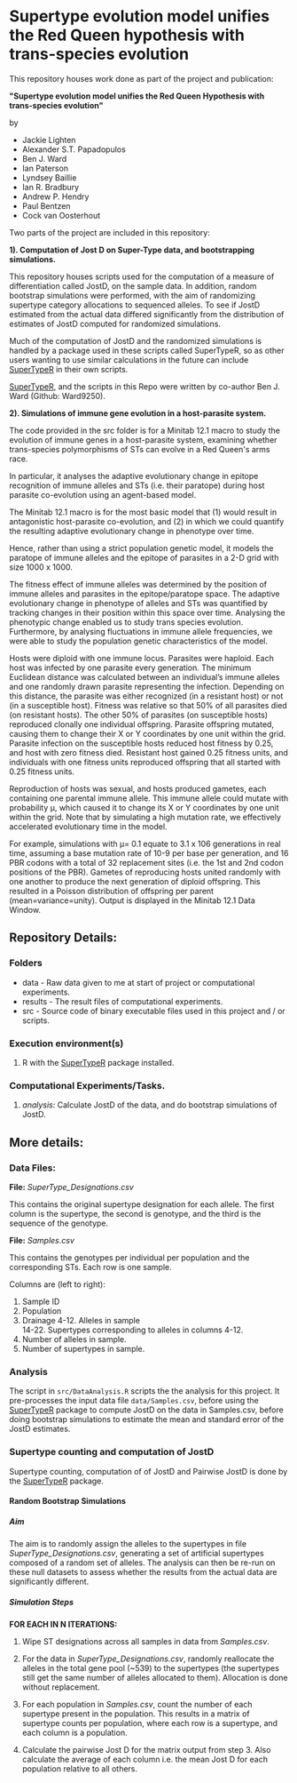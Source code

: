 # Supertype evolution model unifies the Red Queen hypothesis with trans-species evolution

This repository houses work done as part of the project and publication:

**"Supertype evolution model unifies the Red Queen Hypothesis with trans-species
evolution"**

by

- Jackie Lighten
- Alexander S.T. Papadopulos
- Ben J. Ward
- Ian Paterson
- Lyndsey Baillie
- Ian R. Bradbury
- Andrew P. Hendry
- Paul Bentzen
- Cock van Oosterhout

Two parts of the project are included in this repository:

**1). Computation of Jost D on Super-Type data, and bootstrapping simulations.**

This repository houses scripts used for the computation of a measure of
differentiation called JostD, on the sample data.
In addition, random bootstrap simulations were performed, with the aim of
randomizing supertype category allocations to sequenced alleles. To see if JostD
estimated from the actual data differed significantly from the distribution of
estimates of JostD computed for randomized simulations.

Much of the computation of JostD and the randomized simulations is handled by a
package used in these scripts called SuperTypeR, so as other users wanting to
use similar calculations in the future can include
[SuperTypeR](https://github.com/Ward9250/SuperTypeR) in their own scripts.

[SuperTypeR](https://github.com/Ward9250/SuperTypeR),
and the scripts in this Repo were written by co-author
Ben J. Ward (Github: Ward9250).

**2). Simulations of immune gene evolution in a host-parasite system.**

The code provided in the src folder is for a Minitab 12.1 macro to study
the evolution of immune genes in a host-parasite system, examining whether
trans-species polymorphisms of STs can evolve in a Red Queen's arms race.

In particular, it analyses the adaptive evolutionary change in epitope
recognition of immune alleles and STs (i.e. their paratope) during host
parasite co-evolution using an agent-based model.

The Minitab 12.1 macro is for the most basic model that (1) would result in
antagonistic host-parasite co-evolution, and (2) in which we could quantify the
resulting adaptive evolutionary change in phenotype over time.

Hence, rather than using a strict population genetic model, it models the
paratope of immune alleles and the epitope of parasites in a 2-D grid with
size 1000 x 1000.

The fitness effect of immune alleles was determined by the position of immune
alleles and parasites in the epitope/paratope space.
The adaptive evolutionary change in phenotype of alleles and STs was quantified
by tracking changes in their position within this space over time.
Analysing the phenotypic change enabled us to study trans species evolution.
Furthermore, by analysing fluctuations in immune allele frequencies, we were
able to study the population genetic characteristics of the model.  

Hosts were diploid with one immune locus. Parasites were haploid. Each host was
infected by one parasite every generation. The minimum Euclidean distance was
calculated between an individual’s immune alleles and one randomly drawn
parasite representing the infection. Depending on this distance, the parasite
was either recognized (in a resistant host) or not (in a susceptible host).
Fitness was relative so that 50% of all parasites died (on resistant hosts).
The other 50% of parasites (on susceptible hosts) reproduced clonally one
individual offspring. Parasite offspring mutated, causing them to change their
X or Y coordinates by one unit within the grid.
Parasite infection on the susceptible hosts reduced host fitness by 0.25, and
host with zero fitness died. Resistant host gained 0.25 fitness units, and
individuals with one fitness units reproduced offspring that all started with
0.25 fitness units.

Reproduction of hosts was sexual, and hosts produced gametes, each containing
one parental immune allele. This immune allele could mutate with probability µ,
which caused it to change its X or Y coordinates by one unit within the grid.
Note that by simulating a high mutation rate, we effectively accelerated
evolutionary time in the model.

For example, simulations with µ= 0.1 equate to 3.1 x 106 generations in real
time, assuming a base mutation rate of 10-9 per base per generation, and 16
PBR codons with a total of 32 replacement sites (i.e. the 1st and 2nd codon
positions of the PBR).  Gametes of reproducing hosts united randomly with one
another to produce the next generation of diploid offspring. This resulted in a
Poisson distribution of offspring per parent (mean=variance=unity).
Output is displayed in the Minitab 12.1 Data Window.

## Repository Details:

### Folders
* data - Raw data given to me at start of project or computational experiments.
* results - The result files of computational experiments.
* src - Source code of binary executable files used in this project and / or scripts.

### Execution environment(s)
1. R with the [SuperTypeR](https://github.com/Ward9250/SuperTypeR) package installed.

### Computational Experiments/Tasks.

1. _analysis_: Calculate JostD of the data, and do bootstrap simulations of JostD.


## More details:

### Data Files:

**File:** *SuperType_Designations.csv*

This contains the original supertype designation for each allele.
The first column is the supertype, the second is genotype, and the third is the
sequence of the genotype.


**File:** *Samples.csv*

This contains the genotypes per individual per population and the corresponding
STs. Each row is one sample.

Columns are (left to right):

1. Sample ID
2. Population
3. Drainage
4-12. Alleles in sample  
14-22. Supertypes corresponding to alleles in columns 4-12.
24. Number of alleles in sample.
25. Number of supertypes in sample.


### Analysis

The script in `src/DataAnalysis.R` scripts the the analysis for this project.
It pre-processes the input data file `data/Samples.csv`, before using the
[SuperTypeR](https://github.com/Ward9250/SuperTypeR) package to compute JostD
on the data in Samples.csv, before doing bootstrap simulations to estimate the
mean and standard error of the JostD estimates.

### Supertype counting and computation of JostD

Supertype counting, computation of of JostD and Pairwise JostD is done by the
[SuperTypeR](https://github.com/Ward9250/SuperTypeR) package.

#### Random Bootstrap Simulations

##### Aim
The aim is to randomly assign the alleles to the supertypes in file
*SuperType_Designations.csv*, generating a set of artificial supertypes composed
of a random set of alleles. The analysis can then be re-run on these null
datasets to assess whether the results from the actual data are significantly
different.

##### Simulation Steps

**FOR EACH IN N ITERATIONS:**

1. Wipe ST designations across all samples in data from *Samples.csv*.

2. For the data in *SuperType_Designations.csv*, randomly reallocate the alleles
in the total gene pool (~539) to the supertypes (the supertypes still get the
same number of alleles allocated to them). Allocation is done without
replacement.

3. For each population in *Samples.csv*, count the number of each supertype
present in the population. This results in a matrix of supertype counts per
population, where each row is a supertype, and each column is a population.

4. Calculate the pairwise Jost D for the matrix output from step 3.
Also calculate the average of each column i.e. the mean Jost D for each
population relative to all others.
